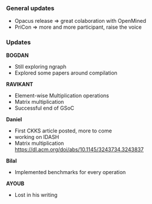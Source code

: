 ### General updates

- Opacus release => great colaboration with OpenMined
- PriCon => more and more participant, raise the voice


### Updates

**BOGDAN**
- Still exploring ngraph
- Explored some papers around compilation

**RAVIKANT**
- Element-wise Multiplication operations
- Matrix multiplication
- Successful end of GSoC

**Daniel**
- First CKKS article posted, more to come
- working on IDASH
- Matrix multiplication https://dl.acm.org/doi/abs/10.1145/3243734.3243837

**Bilal**
- Implemented benchmarks for every operation

**AYOUB**
- Lost in his writing
